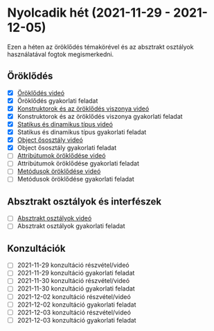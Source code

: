 # Nyolcadik hét (2021-11-29 - 2021-12-05)

Ezen a héten az öröklődés témakörével és az absztrakt osztályok használatával 
fogtok megismerkedni.

## Öröklődés

* [x] [Öröklődés videó](https://e-learning.training360.com/courses/take/java-se-alapok-java-nyelvi-elemek/lessons/29592409-oroklodes)
* [x] Öröklődés gyakorlati feladat
* [x] [Konstruktorok és az öröklődés viszonya videó](https://e-learning.training360.com/courses/take/java-se-alapok-java-nyelvi-elemek/lessons/29592419-konstruktorok-es-az-oroklodes-viszonya)
* [x] Konstruktorok és az öröklődés viszonya gyakorlati feladat
* [x] [Statikus és dinamikus típus videó](https://e-learning.training360.com/courses/take/java-se-alapok-java-nyelvi-elemek/lessons/29556759-statikus-es-dinamikus-tipus)
* [x] Statikus és dinamikus típus gyakorlati feladat
* [x] [Object ősosztály videó](https://e-learning.training360.com/courses/take/java-se-alapok-java-nyelvi-elemek/lessons/29592426-object-ososztaly)
* [x] Object ősosztály gyakorlati feladat
* [ ] [Attribútumok öröklődése videó](https://e-learning.training360.com/courses/take/java-se-alapok-java-nyelvi-elemek/lessons/29592433-attributumok-oroklodese)
* [ ] Attribútumok öröklődése gyakorlati feladat
* [ ] [Metódusok öröklődése videó](https://e-learning.training360.com/courses/take/java-se-alapok-java-nyelvi-elemek/lessons/29592443-metodusok-oroklodese)
* [ ] Metódusok öröklődése gyakorlati feladat
  
## Absztrakt osztályok és interfészek

* [ ] [Absztrakt osztályok videó](https://e-learning.training360.com/courses/take/java-se-alapok-java-nyelvi-elemek/lessons/29592461-absztrakt-osztalyok)
* [ ] Absztrakt osztályok gyakorlati feladat

## Konzultációk

* [ ] 2021-11-29 konzultáció részvétel/videó
* [ ] 2021-11-29 konzultáció gyakorlati feladat
* [ ] 2021-11-30 konzultáció részvétel/videó
* [ ] 2021-11-30 konzultáció gyakorlati feladat
* [ ] 2021-12-02 konzultáció részvétel/videó
* [ ] 2021-12-02 konzultáció gyakorlati feladat
* [ ] 2021-12-03 konzultáció részvétel/videó
* [ ] 2021-12-03 konzultáció gyakorlati feladat